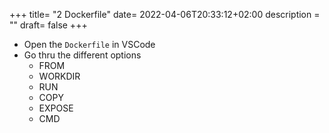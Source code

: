 +++
title= "2 Dockerfile"
date= 2022-04-06T20:33:12+02:00
description = ""
draft= false
+++

- Open the `Dockerfile` in VSCode
- Go thru the different options
    - FROM
    - WORKDIR
    - RUN
    - COPY
    - EXPOSE
    - CMD

